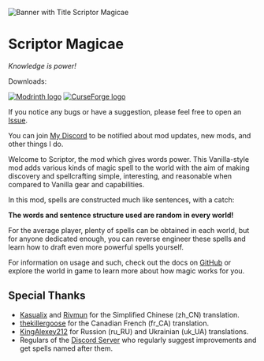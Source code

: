 ![Banner with Title Scriptor Magicae](https://github.com/ssblur/scriptor/raw/main/banner.png)

# Scriptor Magicae
*Knowledge is power!*

Downloads: 

[![Modrinth logo](https://raw.githubusercontent.com/ssblur/scriptor/main/doc/assets/modrinth.png)](https://modrinth.com/mod/scriptor-magicae/)
[![CurseForge logo](https://raw.githubusercontent.com/ssblur/scriptor/main/doc/assets/curseforge.png)](https://www.curseforge.com/minecraft/mc-mods/scriptor-magicae)

If you notice any bugs or have a suggestion, please feel free to open an
[Issue](https://github.com/ssblur/scriptor/issues).

You can join [My Discord](http://dc.blur.lol) to be notified about
mod updates, new mods, and other things I do.

Welcome to Scriptor, the mod which gives words power.
This Vanilla-style mod adds various kinds of magic spell to the world
with the aim of making discovery and spellcrafting simple, interesting,
and reasonable when compared to Vanilla gear and capabilities.

In this mod, spells are constructed much like sentences, with a catch:

**The words and sentence structure used are random in every world!**

For the average player, plenty of spells can be obtained in each world,
but for anyone dedicated enough, you can reverse engineer these spells
and learn how to draft even more powerful spells yourself.

For information on usage and such, check out the docs on 
[GitHub](https://github.com/ssblur/scriptor/blob/main/doc/README.md)
or explore the world in game to learn more about how magic works for
you.

## Special Thanks

 * [Kasualix](https://github.com/Kasualix)
   and
   [Rivmun](https://github.com/Rivmun)
   for the Simplified Chinese (zh_CN) translation.
 * [thekillergoose](https://github.com/thekillergoose) 
   for the Canadian French (fr_CA) translation.
 * [KingAlexey212](https://github.com/KingAlexey212) 
   for Russion (ru_RU) and Ukrainian (uk_UA) translations.
 * Regulars of the [Discord Server](http://dc.blur.lol) who 
   regularly suggest improvements and get spells named after them.

